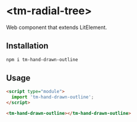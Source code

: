 # \<tm-radial-tree>

Web component that extends LitElement.

## Installation
```bash
npm i tm-hand-drawn-outline
```

## Usage
```html
<script type="module">
  import 'tm-hand-drawn-outline';
</script>

<tm-hand-drawn-outline></tm-hand-drawn-outline>
```
